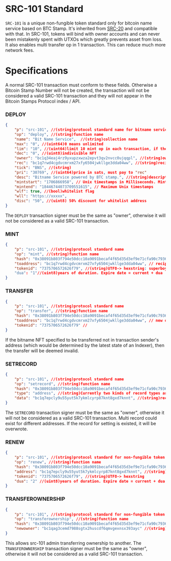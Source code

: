 # SRC-101 Standard

`SRC-101` is a unique non-fungible token  standard only for bitcoin name service based on BTC Stamp. It's inherited from [SRC-20](./src20.md) and compatible with that. In SRC-101, tokens will bind with owner accounts and can never been mistakenly spent with UTXOs which greatly prevents asset from loss. It also enables multi transfer op in 1 transaction. This can reduce much more network fees. 

# Specifications
A normal SRC-101 transaction must conform to these fields. Otherwise a Bitcoin Stamp Number will not be created, the transaction will not be considered a valid SRC-101 transaction and they will not appear in the Bitcoin Stamps Protocol index / API. 

### DEPLOY
```JSON
{
    "p": "src-101", //(string)protocol standard name for bitname service
    "op": "deploy", //(string)function name
    "name": "Bit Name Service",  //(string)collection name
    "max": "0", //(uint64)0 means unlimited
    "lim": "10", //(uint64)limit 10 mint op in each transaction, if there are more than 10 mint op in 1 transaction, only the first 10 will be handled.
    "dec": "0", //(uint8)indivisible NFT
    "owner": "bc1q34eaj4rz9yxupzxwza2epvt3qv2nvcc0ujqqpl", //(string)owner address
    "rec": "bc1q7rwd4cgdvcmrxm27xfy6504jwkllge3dda04ww", //(string)recipient address to receive mint fees
    "tick": "BNS", //(string)
    "pri": "30769", //(uint64)price in sats, must pay to "rec"
    "desc": "Bitname Service powered by BTC stamp.", //(string)description for the collection.
    "mintstart": "1706866958", // Unix timestamps in Milliseconds. Mint is available from this time.
    "mintend": "18446744073709551615", // Maximum Unix timestamps 
    "wlf": true, //(bool)whitelist flag
    "wll": "https://xxxxx", 
    "disc": "50", //(uint8) 50% discount for whitelist address
}
```
The `DEPLOY` transaction signer must be the same as "owner", otherwise it will not be considered as a valid SRC-101 transaction. 

### MINT
```JSON
{
    "p": "src-101", //(string)protocol standard name
    "op": "mint", //(string)function name
    "hash": "0x38091b803f794e50dcc10a9091becaf4f65d35d3ef9e71cfa90c7936af50757e", //(hash256)txid of bns deploy transaction
    "toaddress": "bc1q7rwd4cgdvcmrxm27xfy6504jwkllge3dda04ww", // recipient address of this mint, can be different from signer address.
    "tokenid": "7375706572626f79", //(string)UTF8-> hexstring: superboy->7375706572626f79.
    "dua": "1"//(uint8)years of duration. Expire date = current + dua
}
```

### TRANSFER
```JSON
{
    "p": "src-101", //(string)protocol standard name
    "op": "transfer", //(string)function name
    "hash": "0x38091b803f794e50dcc10a9091becaf4f65d35d3ef9e71cfa90c7936af50757e", //(hash256)txid of the deploy transaction, only this txid will be considered as valid in bitname service.
    "toaddress": "bc1q7rwd4cgdvcmrxm27xfy6504jwkllge3dda04ww", // new owner address of this token..Support any existed type of bitcoin addresses
    "tokenid": "7375706572626f79" //
}
```

If the bitname NFT specified to be transferred not in transaction sender's address (which would be determined by the latest state of an Indexer), then the transfer  will be deemed invalid.

### SETRECORD
```JSON
{
    "p": "src-101", //(string)protocol standard name
    "op": "setrecord", //(string)function name
    "hash": "0x38091b803f794e50dcc10a9091becaf4f65d35d3ef9e71cfa90c7936af50757e", //(hash256)txid of the deploy transaction
    "type": "address", //(string)Currently two kinds of record types are supported, txt and address
    "data": "bc1q7epcly9u55yut5k7ykmlcyrp87knt8gxd7knnt", //(string)record data
}
```
The `SETRECORD` transaction signer must be the same as "owner", otherwise it will not be considered as a valid SRC-101 transaction. 
Multi record could exist for different addresses. If the record for setting is existed, it will be overwrote.

### RENEW
```JSON
{
    "p": "src-101", //(string)protocol standard for non-fungible token
    "op": "renew", //(string)function name
    "hash": "0x38091b803f794e50dcc10a9091becaf4f65d35d3ef9e71cfa90c7936af50757e", //(hash256)txid of the deploy transaction
    "address": "bc1q7epcly9u55yut5k7ykmlcyrp87knt8gxd7knnt", //(string)owner address
    "tokenid": "7375706572626f79", //(string)UTF8-> hexstring
    "dua": "2" //(uint8)years of duration. Expire date = current + dua
}
```

### TRANSFEROWNERSHIP
```JSON
{
    "p": "src-101", //(string)protocol standard for non-fungible token
    "op": "transferownership", //(string)function name
    "hash": "0x38091b803f794e50dcc10a9091becaf4f65d35d3ef9e71cfa90c7936af50757e", //(hash256)txid of the deploy transaction
    "newowner": "bc1qag3cemd7988sgtx2huscdf6qmvgexnsx393ayc" //(string)new owner address.Support any existed type of bitcoin addresses
}
```
This allows src-101 admin transferring ownership to another. The `TRANSFEROWNERSHIP` transaction signer must be the same as "owner", otherwise it will not be considered as a valid SRC-101 transaction. 

